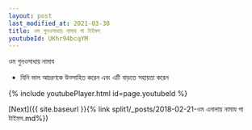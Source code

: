 ```yaml
---
layout: post
last_modified_at: 2021-03-30
title: ওম গুনওসাধায় নামায গা টাইমস
youtubeId: UKhr94bcqYM
---
```

 
 
 ওম গুনওসাধায় নামায  
 
 -  যিনি ভাল আচরণকে উত্সাহিত করেন এবং এটি বাড়তে সহায়তা করেন 
 
  
 
  
 
 
 
 
 
 


{% include youtubePlayer.html id=page.youtubeId %}
 
[Next]({{ site.baseurl }}{% link  split1/_posts/2018-02-21-ওম এনালায় নামায গা টাইমস.md%})
 
